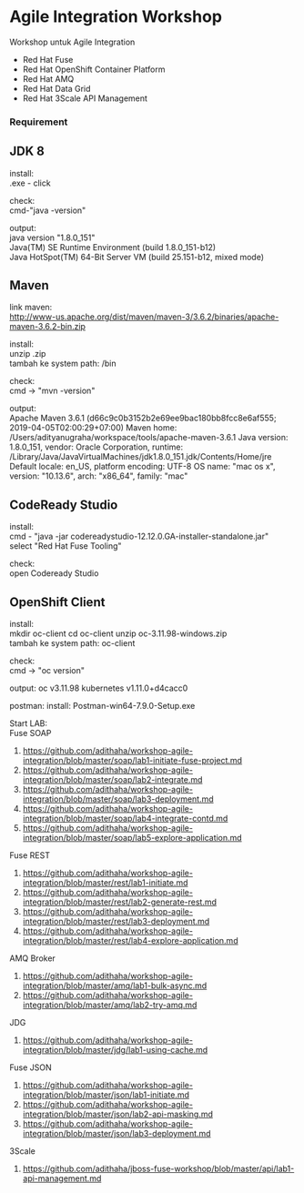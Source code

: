 # Agile Integration Workshop

Workshop untuk Agile Integration
- Red Hat Fuse
- Red Hat OpenShift Container Platform
- Red Hat AMQ
- Red Hat Data Grid
- Red Hat 3Scale API Management

### Requirement

JDK 8
-----
install:  
<java>.exe - click

check:  
cmd-"java -version"

output:  
java version "1.8.0_151"  
Java(TM) SE Runtime Environment (build 1.8.0_151-b12)  
Java HotSpot(TM) 64-Bit Server VM (build 25.151-b12, mixed mode)  

Maven
-----
link maven:   
http://www-us.apache.org/dist/maven/maven-3/3.6.2/binaries/apache-maven-3.6.2-bin.zip

install:  
unzip <maven>.zip  
tambah ke system path: <maven>/bin  

check:  
cmd -> "mvn -version"

output:  
Apache Maven 3.6.1 (d66c9c0b3152b2e69ee9bac180bb8fcc8e6af555; 2019-04-05T02:00:29+07:00)
Maven home: /Users/adityanugraha/workspace/tools/apache-maven-3.6.1
Java version: 1.8.0_151, vendor: Oracle Corporation, runtime: /Library/Java/JavaVirtualMachines/jdk1.8.0_151.jdk/Contents/Home/jre
Default locale: en_US, platform encoding: UTF-8
OS name: "mac os x", version: "10.13.6", arch: "x86_64", family: "mac"

CodeReady Studio
----------------
install:  
cmd - "java -jar codereadystudio-12.12.0.GA-installer-standalone.jar"  
select "Red Hat Fuse Tooling"

check:  
open Codeready Studio


OpenShift Client
----------------
install:  
mkdir oc-client
cd oc-client
unzip oc-3.11.98-windows.zip  
tambah ke system path: oc-client

check:  
cmd -> "oc version"

output:
oc v3.11.98
kubernetes v1.11.0+d4cacc0

postman:
install: Postman-win64-7.9.0-Setup.exe


Start LAB:  
Fuse SOAP
1. https://github.com/adithaha/workshop-agile-integration/blob/master/soap/lab1-initiate-fuse-project.md
2. https://github.com/adithaha/workshop-agile-integration/blob/master/soap/lab2-integrate.md
3. https://github.com/adithaha/workshop-agile-integration/blob/master/soap/lab3-deployment.md
4. https://github.com/adithaha/workshop-agile-integration/blob/master/soap/lab4-integrate-contd.md
5. https://github.com/adithaha/workshop-agile-integration/blob/master/soap/lab5-explore-application.md

Fuse REST
1. https://github.com/adithaha/workshop-agile-integration/blob/master/rest/lab1-initiate.md
2. https://github.com/adithaha/workshop-agile-integration/blob/master/rest/lab2-generate-rest.md
3. https://github.com/adithaha/workshop-agile-integration/blob/master/rest/lab3-deployment.md
4. https://github.com/adithaha/workshop-agile-integration/blob/master/rest/lab4-explore-application.md

AMQ Broker
1. https://github.com/adithaha/workshop-agile-integration/blob/master/amq/lab1-bulk-async.md
2. https://github.com/adithaha/workshop-agile-integration/blob/master/amq/lab2-try-amq.md

JDG
1. https://github.com/adithaha/workshop-agile-integration/blob/master/jdg/lab1-using-cache.md

Fuse JSON
1. https://github.com/adithaha/workshop-agile-integration/blob/master/json/lab1-initiate.md
2. https://github.com/adithaha/workshop-agile-integration/blob/master/json/lab2-api-masking.md
3. https://github.com/adithaha/workshop-agile-integration/blob/master/json/lab3-deployment.md

3Scale
1. https://github.com/adithaha/jboss-fuse-workshop/blob/master/api/lab1-api-management.md

